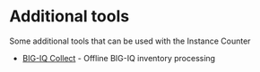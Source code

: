 # Additional tools

Some additional tools that can be used with the Instance Counter

- [BIG-IQ Collect](/contrib/bigiq-collect) - Offline BIG-IQ inventory processing

